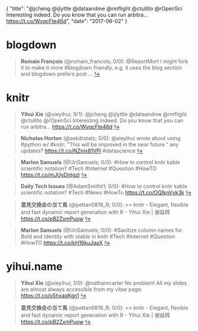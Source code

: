 {
  "title": "@jcheng @ijlyttle @dataandme @rmflight @ctullito @rOpenSci Interesting indeed. Do you know that you can run arbitra… https://t.co/WvqcFte46d",
  "date": "2017-06-02"
}

# blogdown

> **Romain François** (@romain_francois; 0/0): @ReportMort I might fork it to make it more #blogdown friendly, e.g. it uses the blog section and blogdown prefers post …  [&#8618;](https://twitter.com/xieyihui/status/870507576839987201)

<!-- -->


# knitr

> **Yihui Xie** (@xieyihui; 9/1): @jcheng @ijlyttle @dataandme @rmflight @ctullito @rOpenSci Interesting indeed. Do you know that you can run arbitra… https://t.co/WvqcFte46d  [&#8618;](https://twitter.com/xieyihui/status/870615672086122497)

<!-- -->


> **Nicholas Horton** (@askdrstats; 0/0): @xieyihui wrote about using #python w/ #knitr: "This will be improved in the near future." any updates? https://t.co/NZnix81VPi #datascience  [&#8618;](https://twitter.com/xieyihui/status/870711827872718848)

<!-- -->


> **Marlon Samuels** (@UriSamuels; 0/0): #How to control knitr kable scientific notation?
#Tech #Internet #Question #HowTO
https://t.co/mJUyDntgzI  [&#8618;](https://twitter.com/xieyihui/status/870611224345669632)

<!-- -->


> **Daily Tech Issues** (@AdamSmitht1; 0/0): #How to control knitr kable scientific notation?
#Tech #News #HowTo
https://t.co/OQIknVvk3k  [&#8618;](https://twitter.com/xieyihui/status/870610012032430080)

<!-- -->


> **意見交換会の当て馬** (@pettan0818_R; 0/0): &gt;&gt; knitr - Elegant, flexible and fast dynamic report generation with R - Yihui Xie | 谢益辉 https://t.co/pB2ZxmPuow  [&#8618;](https://twitter.com/xieyihui/status/870581079329067008)

<!-- -->


> **Marlon Samuels** (@UriSamuels; 0/0): #Sanitize column names for Bold and Identity with xtable in knitr
#Tech #Internet #Question #HowTO
https://t.co/kH16kuJqaX  [&#8618;](https://twitter.com/xieyihui/status/870489003438374912)

<!-- -->


# yihui.name

> **Yihui Xie** (@xieyihui; 1/0): @nathanrcarter No problem! All my slides are almost always accessible from my vitae page: https://t.co/o5hxaqKgn1  [&#8618;](https://twitter.com/xieyihui/status/870606947635953664)

<!-- -->


> **意見交換会の当て馬** (@pettan0818_R; 0/0): &gt;&gt; knitr - Elegant, flexible and fast dynamic report generation with R - Yihui Xie | 谢益辉 https://t.co/pB2ZxmPuow  [&#8618;](https://twitter.com/xieyihui/status/870581079329067008)

<!-- -->


